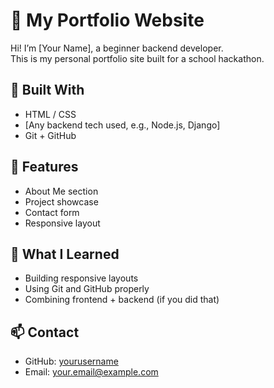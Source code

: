# 💼 My Portfolio Website

Hi! I’m [Your Name], a beginner backend developer.  
This is my personal portfolio site built for a school hackathon.

## 🔧 Built With
- HTML / CSS
- [Any backend tech used, e.g., Node.js, Django]
- Git + GitHub

## 🎯 Features
- About Me section
- Project showcase
- Contact form
- Responsive layout

## 🧠 What I Learned
- Building responsive layouts
- Using Git and GitHub properly
- Combining frontend + backend (if you did that)

## 📫 Contact
- GitHub: [yourusername](https://github.com/yourusername)
- Email: your.email@example.com